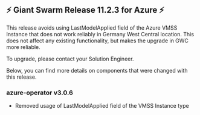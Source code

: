 ## ⚡️ Giant Swarm Release 11.2.3 for Azure ⚡️

This release avoids using LastModelApplied field of the Azure VMSS Instance that does not work reliably in Germany West Central location.
This does not affect any existing functionality, but makes the upgrade in GWC more reliable.

To upgrade, please contact your Solution Engineer.

Below, you can find more details on components that were changed with this release.

### azure-operator v3.0.6

- Removed usage of LastModelApplied field of the VMSS Instance type
